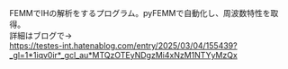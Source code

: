 FEMMでIHの解析をするプログラム。pyFEMMで自動化し、周波数特性を取得。  
詳細はブログで->  
https://testes-int.hatenablog.com/entry/2025/03/04/155439?_gl=1*1iqv0ir*_gcl_au*MTQzOTEyNDgzMi4xNzM1NTYyMzQx
